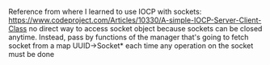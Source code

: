 Reference from where I learned to use IOCP with sockets: https://www.codeproject.com/Articles/10330/A-simple-IOCP-Server-Client-Class
no direct way to access socket object because sockets can be closed anytime. Instead, pass by functions of the manager that's going to fetch socket from a map UUID->Socket* each time any operation on the socket must be done